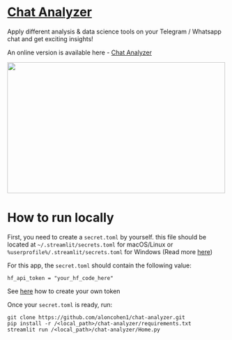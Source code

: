 # [Chat Analyzer](https://chat-anlyzer.streamlit.app/)
Apply different analysis & data science tools on your Telegram / Whatsapp chat and get exciting insights!

An online version is available here - [Chat Analyzer](https://chat-anlyzer.streamlit.app/)

<img src="https://github.com/aloncohen1/chat-analyzer/assets/42881311/ca7d0912-792b-4519-bd6f-b2732b84a21b" width="500" height="300">


# How to run locally

First, you need to create a `secret.toml` by yourself. this file should be located at `~/.streamlit/secrets.toml` for macOS/Linux or `%userprofile%/.streamlit/secrets.toml` for Windows (Read more [here](https://docs.streamlit.io/develop/concepts/connections/secrets-management))

For this app, the `secret.toml` should contain the following value:

```
hf_api_token = "your_hf_code_here"
```

See [here](https://huggingface.co/docs/hub/en/security-tokens) how to create your own token

Once your `secret.toml` is ready, run:
```
git clone https://github.com/aloncohen1/chat-analyzer.git
pip install -r /<local_path>/chat-analyzer/requirements.txt
streamlit run /<local_path>/chat-analyzer/Home.py
```
